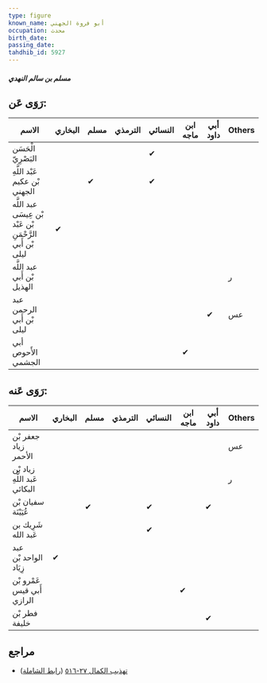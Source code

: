 ```yaml
---
type: figure
known_name: أبو فروة الجهني
occupation: محدث
birth_date:
passing_date:
tahdhib_id: 5927
---
```

##### مسلم بن سالم النهدي

## رَوَى عَن:
| الاسم                                                     | البخاري | مسلم | الترمذي | النسائي | ابن ماجه | أبي داود | Others |
| --------------------------------------------------------- | ------- | ---- | ------- | ------- | -------- | -------- | ------ |
| الْحَسَن البَصْرِيّ                                       |         |      |         | ✔       |          |          |        |
| عَبْد اللَّهِ بْن عكيم الجهني                             |         | ✔    |         | ✔       |          |          |        |
| عبد اللَّه بْن عِيسَى بْن عَبْد الرَّحْمَنِ بْن أَبي ليلى | ✔       |      |         |         |          |          |        |
| عبد اللَّه بْن أَبي الهذيل                                |         |      |         |         |          |          | ر      |
| عبد الرحمن بْن أَبي ليلى                                  |         |      |         |         |          | ✔        | عس     |
| أبي الأَحوص الجشمي                                        |         |      |         |         | ✔        |          |        |
## رَوَى عَنه:
| الاسم                         | البخاري | مسلم | الترمذي | النسائي | ابن ماجه | أبي داود | Others |
| ----------------------------- | ------- | ---- | ------- | ------- | -------- | -------- | ------ |
| جعفر بْن زياد الأحمر          |         |      |         |         |          |          | عس     |
| زياد بْن عَبد اللَّهِ البكائي |         |      |         |         |          |          | ر      |
| سفيان بْن عُيَيْنَة           |         | ✔    |         | ✔       |          | ✔        |        |
| شَرِيك بن عَبد الله           |         |      |         | ✔       |          |          |        |
| عبد الواحد بْن زِيَاد         | ✔       |      |         |         |          |          |        |
| عَمْرو بْن أَبي قيس الرازي    |         |      |         |         | ✔        |          |        |
| فطر بْن خليفة                 |         |      |         |         |          | ✔        |        |
## مراجع
- [تهذيب الكمال ٢٧-٥١٦](obsidian://open?vault=Tahdhib-al-Kamal&file=Figures/٥٩٢٧-مسلم%20بن%20سالم%20النهدي) ([رابط الشاملة](https://shamela.ws/book/3722/14905))